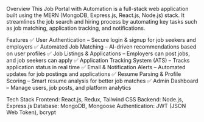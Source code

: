 Overview
This Job Portal with Automation is a full-stack web application built using the MERN (MongoDB, Express.js, React.js, Node.js) stack. It streamlines the job search and hiring process by automating key tasks such as job matching, application tracking, and notifications.

Features
✅ User Authentication – Secure login & signup for job seekers and employers
✅ Automated Job Matching – AI-driven recommendations based on user profiles
✅ Job Listings & Applications – Employers can post jobs, and job seekers can apply
✅ Application Tracking System (ATS) – Tracks application status in real time
✅ Email & Notification Alerts – Automated updates for job postings and applications
✅ Resume Parsing & Profile Scoring – Smart resume analysis for better job matches
✅ Admin Dashboard – Manage users, job posts, and platform analytics

Tech Stack
Frontend: React.js, Redux, Tailwind CSS
Backend: Node.js, Express.js
Database: MongoDB, Mongoose
Authentication: JWT (JSON Web Token), bcrypt
